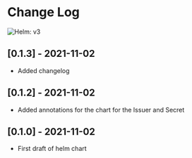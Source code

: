 # Change Log

![Helm: v3](https://img.shields.io/static/v1?label=Helm&message=v3&color=informational&logo=helm)

## [0.1.3]  - 2021-11-02

* Added changelog

## [0.1.2]  - 2021-11-02

* Added annotations for the chart for the Issuer and Secret

## [0.1.0] - 2021-11-02

* First draft of helm chart
